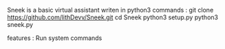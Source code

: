 Sneek is a basic virtual assistant writen in python3 
commands :
git clone https://github.com/lithDevv/Sneek.git
cd Sneek
python3 setup.py
python3 sneek.py

features :
Run system commands
